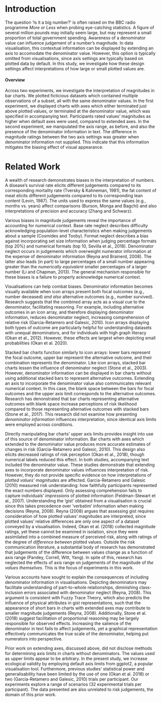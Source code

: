 # Introduction

The question ‘Is it a big number?’ is often raised on the BBC radio programme _More or Less_ when probing eye-catching statistics. A figure of several million pounds may initially seem large, but may represent a small proportion of total government spending. Awareness of a denominator value can influence judgement of a number’s magnitude. In data visualisation, this contextual information can be displayed by extending an axis to accomodate the denominator value. However, this option is typically omitted from visualisations, since axis settings are typically based on plotted data by default. In this study, we investigate how these design settings affect interpretations of how large or small plotted values are.

#### Overview

Across two experiments, we investigate the interpretation of magnitudes in bar charts. We plotted ficticious datasets which contained multiple observations of a subset, all with the same denominator values. In the first experiment, we displayed charts with axes which either terminated just above plotted values, or terminated at the denominator value, which was specified in accompanying text. Participants rated values’ magnitudes as higher when default axes were used, compared to extended axes. In the second experiment, we manipulated the axis range, as before, and also the presence of the denominator information in text. The difference in magnitude ratings between the two axis settings was greater when denominator information not supplied. This indicate that this information mitigates the biasing effect of visual appearance.

# Related Work

A wealth of research demonstrates biases in the interpretation of numbers. A disease’s survival rate elicits different judgements compared to its corresponding mortality rate (Tversky & Kahneman, 1981), the fat content of meat elicits different judgements compared to its corresponding lean content (Levin, 1987). The units used to express the same values (e.g., months vs. years) affect comparisons (Burson, Monga and Bagchi) and also interpretations of precision and accuracy (Zhang and Schwarz). 

Various biases in magnitude judgements reveal the importance of accounting for numerical context. Base rate neglect describes difficulty acknowledging population-level characteristics when making judgements about a sample (Cosmides and Tooby). Format neglect describes a bias against incorporating set size information when judging percentage formats (top 20%) and numerical formats (top 10, Sevilla et al., 2018). Denominator neglect occurs in judgements which overweight numerator information at the expense of denominator information (Reyna and Brainerd, 2008). The latter also leads (in part) to large percentages of a small number appearing greater than the *numerically equivalent* smaller percentages of a larger number (Li and Chapman, 2013). The general mechanism responsible for these biases is a failure to properly acknowledge numerical context.

Visualisations can help combat biases. Denominator information becomes visually available when icon arrays present both focal outcomes (e.g., number deceased) *and also* alternative outcomes (e.g., number survived). Research suggests that the combined array acts as a visual cue to the denominator, facilitating reasoning. For example, including alternative outcomes in an icon array, and therefore displaying denominator information, reduces denominator neglect, increasing comprehension of relative risk (Garcia-Retamero and Galesic, 2010). Icon arrays displaying both types of outcome are particularly helpful for understanding datasets with unequal denominators, and for individuals with high graph literacy (Okan et al., 2012). However, these effects are largest when depicting small probabilities (Okan et al. 2020). 

Stacked bar charts function similarly to icon arrays: lower bars represent the focal outcome, upper bar represent the alternative outcome, and their combination represents the denominator. Like icon arrays, stacked bar charts lessen the influence of denominator neglect (Stone et al., 2003). However, denominator information can be displayed in bar charts without using additional stacked bars to represent alternative outcomes. Extending an axis to incorporate the denominator value also communicates relevant numerical context. In this case, the blank space between the bars for focal outcomes and the upper axis limit corresponds to the alternative outcomes. Research has denonstrated that bar charts representing alternative outcomes with blank space increase perceptions of risk likelihood compared to those representing alternative outcomes with stacked bars (Stone et al., 2017). This research did not examine how presenting *denominator information* influences interpretation, since identical axis limits were employed across conditions.

Directly manipulating bar charts’ upper axis limits provides insight into use of this source of denominator information. Bar charts with axes which extended to the denominator value produces more accurate estimates of changes in risk (Garcia-Retamero and Galesic, 2010). This design also elicits decreased ratings of risk perception (Okan et al., 2018), though numerical labels reduced this effect. In both studies, accompanying text included the denominator value. These studies demonstrate that extending axes to incorporate denominator values influences interpretation of risk. However, they do not provide specific evidence on how interpretations of *plotted values’ magnitudes* are affected. Garcia-Retamero and Galesic (2010) measured risk understanding: how faithfully participants represented the exact numbers displayed. Only assessing comprehension fails to capture individuals’ *impressions* of plotted information (Feldman-Stewart et al., 2007). Understanding the ‘gist’ obtained from a visualisation is crucial since this takes precedence over ‘verbatim’ information when making decisions (Reyna, 2008). Reyna (2008) argues that assessing gist requires consideration of how plotted values’ magnitudes are interpreted, since plotted values’ relative differences are only one aspect of a dataset conveyed by a visualisation. Indeed, Okan et al. (2018) collected magnitude ratings, yet these cannot be examined in isolation, since they were assimilated into a combined measure of perceived risk, along with ratings of the degree of *difference between* plotted values. Outside the risk communication literature, a substantial body of research has demonstrated that judgements of the difference between values change as a function of axis range (Pandey, Correll, Witt, Yang). In spite of this, research has neglected the effects of axis range on judgements of the magnitude of *the values themselves*. This is the focus of experiments in this work.

Various accounts have sought to explain the consequences of including denominator information in visualisations. Depicting denominators may facilitate understanding of part-to-whole relationships, diminishing class-inclusion errors associated with denominator neglect (Reyna, 2008). This argument is consistent with Fuzzy Trace Theory, which also predicts the influence of physical attributes in gist representations, such that the appearance of short bars in charts with extended axes may contribute to smaller magnitude judgements (Reyna, 2008). Additionally, Stone et al. (2018) suggest facilitation of proportional reasoning may be largely responsible for observed effects. Increasing the salience of the denominator in text fails to affect judgements, yet a graphical representation effectively communicates the true scale of the denominator, helping put numerators into perspective. 

Prior work on extending axes, discussed above, did not disclose methods for determining axis limits in charts without denominators. The values used as upper limits appear to be arbitrary. In the present study, we increase ecological validity by employing default axis limits from ggplot2, a popular visualisation tool. Furthermore, previous studies’ statistical power and generalisability have been limited by the use of one (Okan et al. 2018) or two (Garcia-Retamero and Galesic, 2010) trials per participant. Our experiments explore a range of scenarios (32 experimental trials per participant). The data presented are also unrelated to risk judgements, the domain of this prior work.
